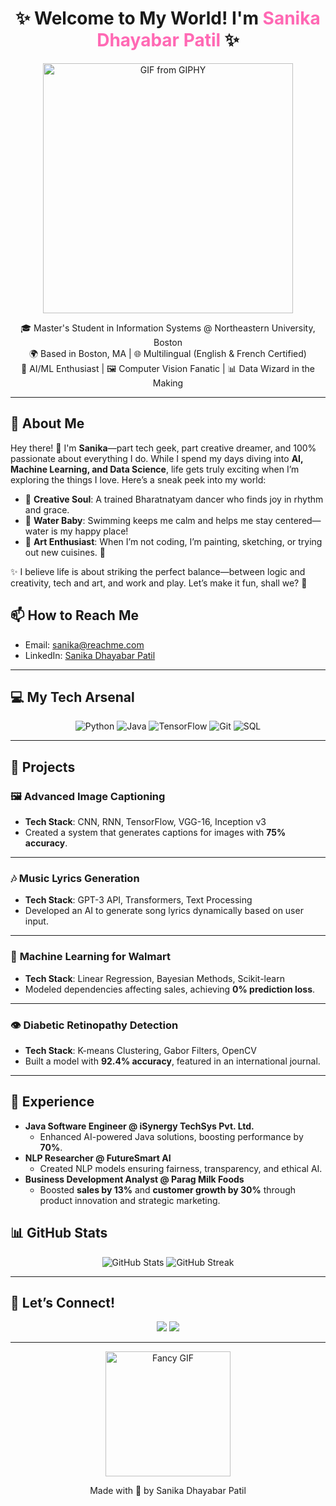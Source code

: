 <h1 align="center">✨ Welcome to My World! I'm <span style="color: #ff69b4;">Sanika Dhayabar Patil</span> ✨</h1>

<p align="center">
  <a href="https://giphy.com/gifs/content-jasper-ai-5k5vZwRFZR5aZeniqb" target="_blank">
    <img src="https://media.giphy.com/media/5k5vZwRFZR5aZeniqb/giphy.gif" alt="GIF from GIPHY" width="400">
  </a>
</p>

<p align="center">
  🎓 Master's Student in Information Systems @ Northeastern University, Boston <br>
  🌍 Based in Boston, MA | 🌐 Multilingual (English & French Certified) <br>
  🚀 AI/ML Enthusiast | 🖼️ Computer Vision Fanatic | 📊 Data Wizard in the Making <br>
</p>

---

## 🎯 About Me  
Hey there! 👋 I'm **Sanika**—part tech geek, part creative dreamer, and 100% passionate about everything I do. While I spend my days diving into **AI, Machine Learning, and Data Science**, life gets truly exciting when I’m exploring the things I love. Here’s a sneak peek into my world:

- 💃 **Creative Soul**: A trained Bharatnatyam dancer who finds joy in rhythm and grace.  
- 🌊 **Water Baby**: Swimming keeps me calm and helps me stay centered—water is my happy place!  
- 🎨 **Art Enthusiast**: When I’m not coding, I’m painting, sketching, or trying out new cuisines. 🍕
  
✨ I believe life is about striking the perfect balance—between logic and creativity, tech and art, and work and play. Let’s make it fun, shall we? 🚀

## 📫 How to Reach Me
- Email: [sanika@reachme.com](mailto:sanikadhayabar@gmail.com)
- LinkedIn: [Sanika Dhayabar Patil](https://www.linkedin.com/in/sanika-dhayabar-patil/)

---

## 💻 **My Tech Arsenal**
<p align="center">
  <img src="https://img.icons8.com/color/48/000000/python.png" alt="Python" />
  <img src="https://img.icons8.com/color/48/000000/java-coffee-cup-logo.png" alt="Java" />
  <img src="https://img.icons8.com/color/48/000000/tensorflow.png" alt="TensorFlow" />
  <img src="https://img.icons8.com/color/48/000000/git.png" alt="Git" />
  <img src="https://img.icons8.com/color/48/000000/mysql-logo.png" alt="SQL" /> 
</p>

---

## 🚀 **Projects**
### 🖼️ **Advanced Image Captioning**
- **Tech Stack**: CNN, RNN, TensorFlow, VGG-16, Inception v3  
- Created a system that generates captions for images with **75% accuracy**.

---

### 🎶 **Music Lyrics Generation**
- **Tech Stack**: GPT-3 API, Transformers, Text Processing  
- Developed an AI to generate song lyrics dynamically based on user input.

---

### 🛒 **Machine Learning for Walmart**
- **Tech Stack**: Linear Regression, Bayesian Methods, Scikit-learn  
- Modeled dependencies affecting sales, achieving **0% prediction loss**.

---

### 👁️ **Diabetic Retinopathy Detection**
- **Tech Stack**: K-means Clustering, Gabor Filters, OpenCV  
- Built a model with **92.4% accuracy**, featured in an international journal.

---

## 🌟 **Experience**
- **Java Software Engineer @ iSynergy TechSys Pvt. Ltd.**
  - Enhanced AI-powered Java solutions, boosting performance by **70%**.  
- **NLP Researcher @ FutureSmart AI**
  - Created NLP models ensuring fairness, transparency, and ethical AI.
- **Business Development Analyst @ Parag Milk Foods**
  - Boosted **sales by 13%** and **customer growth by 30%** through product innovation and strategic marketing.

## 📊 **GitHub Stats**
<p align="center">
  <img src="https://github-readme-stats.vercel.app/api?username=YourGitHubUsername&show_icons=true&theme=radical" alt="GitHub Stats" />
  <img src="https://github-readme-streak-stats.herokuapp.com/?user=YourGitHubUsername&theme=radical" alt="GitHub Streak" />
</p>

---

## 🌈 **Let’s Connect!**
<p align="center">
  <a href="[https://www.linkedin.com/in/sanika-dhayabar-patil/](https://www.linkedin.com/in/sanika-dhayabar-patil/)" target="_blank"><img src="https://img.shields.io/badge/-LinkedIn-blue?style=for-the-badge&logo=linkedin&logoColor=white" /></a>
  <a href="mailto:sanikadhaybar@gmail.com"><img src="https://img.shields.io/badge/-Email-red?style=for-the-badge&logo=gmail&logoColor=white" /></a>
</p>

---

<p align="center">
  <img src="https://media.giphy.com/media/jpVnC65DmYeyRL4LHS/giphy.gif" alt="Fancy GIF" width="200"/>  
</p>

<p align="center">Made with 💖 by Sanika Dhayabar Patil</p>
